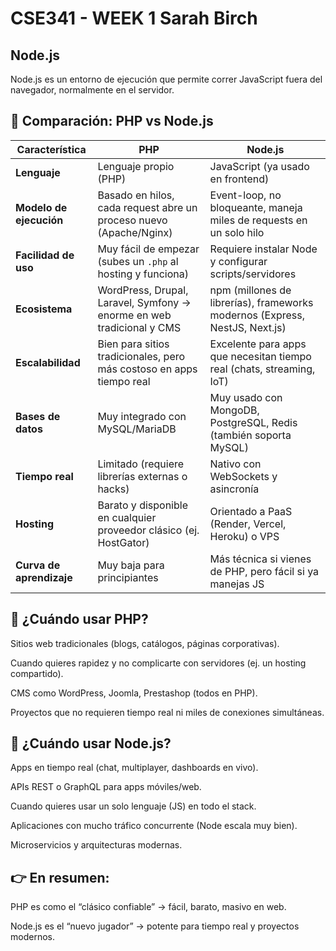 # CSE341 - WEEK 1 Sarah Birch
## Node.js
Node.js es un entorno de ejecución que permite correr JavaScript fuera del navegador, normalmente en el servidor.

## 📌 Comparación: PHP vs Node.js

| Característica       | **PHP**                                                                 | **Node.js**                                                                 |
|-----------------------|-------------------------------------------------------------------------|----------------------------------------------------------------------------|
| **Lenguaje**          | Lenguaje propio (PHP)                                                   | JavaScript (ya usado en frontend)                                          |
| **Modelo de ejecución** | Basado en hilos, cada request abre un proceso nuevo (Apache/Nginx)      | Event-loop, no bloqueante, maneja miles de requests en un solo hilo        |
| **Facilidad de uso**  | Muy fácil de empezar (subes un `.php` al hosting y funciona)             | Requiere instalar Node y configurar scripts/servidores                     |
| **Ecosistema**        | WordPress, Drupal, Laravel, Symfony → enorme en web tradicional y CMS   | npm (millones de librerías), frameworks modernos (Express, NestJS, Next.js)|
| **Escalabilidad**     | Bien para sitios tradicionales, pero más costoso en apps tiempo real     | Excelente para apps que necesitan tiempo real (chats, streaming, IoT)      |
| **Bases de datos**    | Muy integrado con MySQL/MariaDB                                         | Muy usado con MongoDB, PostgreSQL, Redis (también soporta MySQL)           |
| **Tiempo real**       | Limitado (requiere librerías externas o hacks)                          | Nativo con WebSockets y asincronía                                         |
| **Hosting**           | Barato y disponible en cualquier proveedor clásico (ej. HostGator)      | Orientado a PaaS (Render, Vercel, Heroku) o VPS                            |
| **Curva de aprendizaje** | Muy baja para principiantes                                           | Más técnica si vienes de PHP, pero fácil si ya manejas JS                  |


## 🔹 ¿Cuándo usar PHP?

Sitios web tradicionales (blogs, catálogos, páginas corporativas).

Cuando quieres rapidez y no complicarte con servidores (ej. un hosting compartido).

CMS como WordPress, Joomla, Prestashop (todos en PHP).

Proyectos que no requieren tiempo real ni miles de conexiones simultáneas.

## 🔹 ¿Cuándo usar Node.js?

Apps en tiempo real (chat, multiplayer, dashboards en vivo).

APIs REST o GraphQL para apps móviles/web.

Cuando quieres usar un solo lenguaje (JS) en todo el stack.

Aplicaciones con mucho tráfico concurrente (Node escala muy bien).

Microservicios y arquitecturas modernas.

## 👉 En resumen:

PHP es como el “clásico confiable” → fácil, barato, masivo en web.

Node.js es el “nuevo jugador” → potente para tiempo real y proyectos modernos.